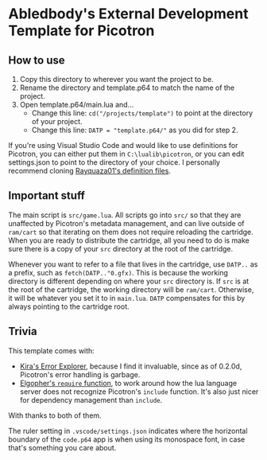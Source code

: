 # Abledbody's External Development Template for Picotron

## How to use

1. Copy this directory to wherever you want the project to be.
2. Rename the directory and template.p64 to match the name of the project.
3. Open template.p64/main.lua and...
	- Change this line: `cd("/projects/template")` to point at the directory of your project.
	- Change this line: `DATP = "template.p64/"` as you did for step 2.

If you're using Visual Studio Code and would like to use definitions for Picotron, you can either put them in `C:\lualib\picotron`, or you can edit settings.json to point to the directory of your choice. I personally recommend cloning [Rayquaza01's definition files](https://github.com/Rayquaza01/picotron-definitions).

## Important stuff

The main script is `src/game.lua`. All scripts go into `src/` so that they are unaffected by Picotron's metadata management, and can live outside of `ram/cart` so that iterating on them does not require reloading the cartridge. When you are ready to distribute the cartridge, all you need to do is make sure there is a copy of your `src` directory at the root of the cartridge.

Whenever you want to refer to a file that lives in the cartridge, use `DATP..` as a prefix, such as `fetch(DATP.."0.gfx)`. This is because the working directory is different depending on where your `src` directory is. If `src` is at the root of the cartridge, the working directory will be `ram/cart`. Otherwise, it will be whatever you set it to in `main.lua`. `DATP` compensates for this by always pointing to the cartridge root.

## Trivia

This template comes with:
- [Kira's Error Explorer](https://www.lexaloffle.com/bbs/?pid=147383#p), because I find it invaluable, since as of 0.2.0d, Picotron's error handling is garbage.
- [Elgopher's `require` function](https://www.lexaloffle.com/bbs/?pid=143480#p), to work around how the lua language server does not recognize Picotron's `include` function. It's also just nicer for dependency management than `include`.

With thanks to both of them.

The ruler setting in `.vscode/settings.json` indicates where the horizontal boundary of the `code.p64` app is when using its monospace font, in case that's something you care about.